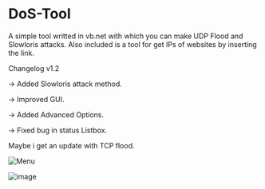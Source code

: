 # DoS-Tool
A simple tool writted in vb.net with which you can make UDP Flood and Slowloris attacks. Also included is a tool for get IPs of websites by inserting the link.



Changelog v1.2


-> Added Slowloris attack method.

-> Improved GUI.

-> Added Advanced Options.

-> Fixed bug in status Listbox.

Maybe i get an update with TCP flood.

![Menu](https://user-images.githubusercontent.com/107760092/208197940-db843f5e-c357-4617-a0df-b2f8e8db9e02.PNG)



![image](https://user-images.githubusercontent.com/107760092/208197943-a8adea42-1f64-4e41-b837-0b1ef01a5c04.PNG)
